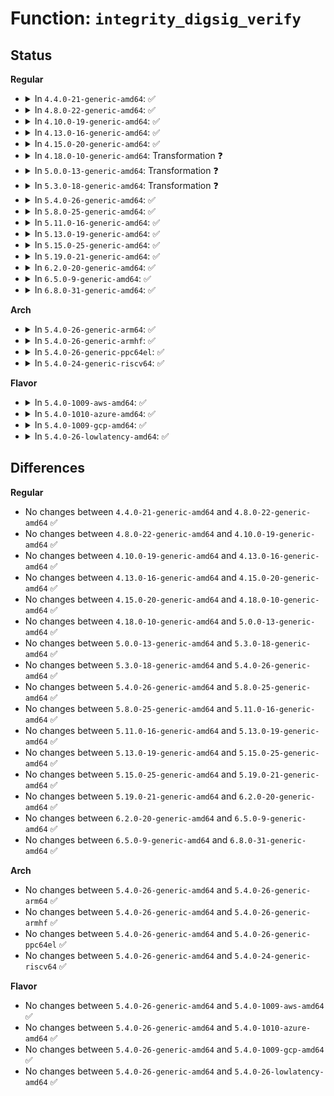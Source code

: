 # Function: <code>integrity_digsig_verify</code>

## Status
<b>Regular</b>
<ul>
<li>
<details>
<summary>In <code>4.4.0-21-generic-amd64</code>: ✅</summary>

```c
int integrity_digsig_verify(const unsigned int id, const char * sig, int siglen, const char * digest, int digestlen)
```

```json
{
  "name": "integrity_digsig_verify",
  "collision_type": "Unique Global",
  "inline_type": "No",
  "funcs": [
    {
      "addr": 18446744071582606976,
      "name": "integrity_digsig_verify",
      "external": true,
      "loc": "security/integrity/digsig.c:36",
      "file": "security/integrity/digsig.c",
      "inline": "seen, unknown",
      "caller_inline": [],
      "caller_func": [
        "security/integrity/ima/ima_appraise.c:ima_appraise_measurement",
        "security/integrity/evm/evm_main.c:evm_verify_hmac"
      ]
    }
  ],
  "symbols": [
    {
      "addr": 18446744071582606976,
      "name": "integrity_digsig_verify",
      "section": ".text",
      "bind": "STB_GLOBAL",
      "size": 262
    }
  ]
}
```
</details>
</li>
<li>
<details>
<summary>In <code>4.8.0-22-generic-amd64</code>: ✅</summary>

```c
int integrity_digsig_verify(const unsigned int id, const char * sig, int siglen, const char * digest, int digestlen)
```

```json
{
  "name": "integrity_digsig_verify",
  "collision_type": "Unique Global",
  "inline_type": "No",
  "funcs": [
    {
      "addr": 18446744071582852096,
      "name": "integrity_digsig_verify",
      "external": true,
      "loc": "security/integrity/digsig.c:51",
      "file": "security/integrity/digsig.c",
      "inline": "seen, unknown",
      "caller_inline": [],
      "caller_func": [
        "security/integrity/ima/ima_appraise.c:ima_appraise_measurement",
        "security/integrity/evm/evm_main.c:evm_verify_hmac"
      ]
    }
  ],
  "symbols": [
    {
      "addr": 18446744071582852096,
      "name": "integrity_digsig_verify",
      "section": ".text",
      "bind": "STB_GLOBAL",
      "size": 281
    }
  ]
}
```
</details>
</li>
<li>
<details>
<summary>In <code>4.10.0-19-generic-amd64</code>: ✅</summary>

```c
int integrity_digsig_verify(const unsigned int id, const char * sig, int siglen, const char * digest, int digestlen)
```

```json
{
  "name": "integrity_digsig_verify",
  "collision_type": "Unique Global",
  "inline_type": "No",
  "funcs": [
    {
      "addr": 18446744071582948128,
      "name": "integrity_digsig_verify",
      "external": true,
      "loc": "security/integrity/digsig.c:51",
      "file": "security/integrity/digsig.c",
      "inline": "seen, unknown",
      "caller_inline": [],
      "caller_func": [
        "security/integrity/ima/ima_appraise.c:ima_appraise_measurement",
        "security/integrity/evm/evm_main.c:evm_verify_hmac"
      ]
    }
  ],
  "symbols": [
    {
      "addr": 18446744071582948128,
      "name": "integrity_digsig_verify",
      "section": ".text",
      "bind": "STB_GLOBAL",
      "size": 281
    }
  ]
}
```
</details>
</li>
<li>
<details>
<summary>In <code>4.13.0-16-generic-amd64</code>: ✅</summary>

```c
int integrity_digsig_verify(const unsigned int id, const char * sig, int siglen, const char * digest, int digestlen)
```

```json
{
  "name": "integrity_digsig_verify",
  "collision_type": "Unique Global",
  "inline_type": "No",
  "funcs": [
    {
      "addr": 18446744071582998304,
      "name": "integrity_digsig_verify",
      "external": true,
      "loc": "security/integrity/digsig.c:51",
      "file": "security/integrity/digsig.c",
      "inline": "seen, unknown",
      "caller_inline": [],
      "caller_func": [
        "security/integrity/ima/ima_appraise.c:ima_appraise_measurement",
        "security/integrity/evm/evm_main.c:evm_verify_hmac"
      ]
    }
  ],
  "symbols": [
    {
      "addr": 18446744071582998304,
      "name": "integrity_digsig_verify",
      "section": ".text",
      "bind": "STB_GLOBAL",
      "size": 281
    }
  ]
}
```
</details>
</li>
<li>
<details>
<summary>In <code>4.15.0-20-generic-amd64</code>: ✅</summary>

```c
int integrity_digsig_verify(const unsigned int id, const char * sig, int siglen, const char * digest, int digestlen)
```

```json
{
  "name": "integrity_digsig_verify",
  "collision_type": "Unique Global",
  "inline_type": "No",
  "funcs": [
    {
      "addr": 18446744071583162400,
      "name": "integrity_digsig_verify",
      "external": true,
      "loc": "security/integrity/digsig.c:51",
      "file": "security/integrity/digsig.c",
      "inline": "seen, unknown",
      "caller_inline": [],
      "caller_func": [
        "security/integrity/ima/ima_appraise.c:ima_appraise_measurement",
        "security/integrity/evm/evm_main.c:evm_verify_hmac"
      ]
    }
  ],
  "symbols": [
    {
      "addr": 18446744071583162400,
      "name": "integrity_digsig_verify",
      "section": ".text",
      "bind": "STB_GLOBAL",
      "size": 281
    }
  ]
}
```
</details>
</li>
<li>
<details>
<summary>In <code>4.18.0-10-generic-amd64</code>: Transformation ❓</summary>

```c
int integrity_digsig_verify(const unsigned int id, const char * sig, int siglen, const char * digest, int digestlen)
```

```json
{
  "name": "integrity_digsig_verify",
  "collision_type": "Unique Global",
  "inline_type": "No",
  "funcs": [
    {
      "addr": 0,
      "name": "integrity_digsig_verify",
      "external": true,
      "loc": "security/integrity/digsig.c:52",
      "file": "security/integrity/digsig.c",
      "inline": "seen, unknown",
      "caller_inline": [],
      "caller_func": [
        "security/integrity/ima/ima_appraise.c:ima_appraise_measurement",
        "security/integrity/evm/evm_main.c:evm_verify_hmac"
      ]
    }
  ],
  "symbols": [
    {
      "addr": 18446744071583368137,
      "name": "integrity_digsig_verify.cold.1",
      "section": ".text",
      "bind": "STB_LOCAL",
      "size": 37
    },
    {
      "addr": 18446744071583367888,
      "name": "integrity_digsig_verify",
      "section": ".text",
      "bind": "STB_GLOBAL",
      "size": 249
    }
  ]
}
```
</details>
</li>
<li>
<details>
<summary>In <code>5.0.0-13-generic-amd64</code>: Transformation ❓</summary>

```c
int integrity_digsig_verify(const unsigned int id, const char * sig, int siglen, const char * digest, int digestlen)
```

```json
{
  "name": "integrity_digsig_verify",
  "collision_type": "Unique Global",
  "inline_type": "No",
  "funcs": [
    {
      "addr": 0,
      "name": "integrity_digsig_verify",
      "external": true,
      "loc": "security/integrity/digsig.c:46",
      "file": "security/integrity/digsig.c",
      "inline": "seen, unknown",
      "caller_inline": [],
      "caller_func": [
        "security/integrity/ima/ima_appraise.c:ima_appraise_measurement",
        "security/integrity/evm/evm_main.c:evm_verify_hmac"
      ]
    }
  ],
  "symbols": [
    {
      "addr": 18446744071583486825,
      "name": "integrity_digsig_verify.cold.0",
      "section": ".text",
      "bind": "STB_LOCAL",
      "size": 37
    },
    {
      "addr": 18446744071583486576,
      "name": "integrity_digsig_verify",
      "section": ".text",
      "bind": "STB_GLOBAL",
      "size": 249
    }
  ]
}
```
</details>
</li>
<li>
<details>
<summary>In <code>5.3.0-18-generic-amd64</code>: Transformation ❓</summary>

```c
int integrity_digsig_verify(const unsigned int id, const char * sig, int siglen, const char * digest, int digestlen)
```

```json
{
  "name": "integrity_digsig_verify",
  "collision_type": "Unique Global",
  "inline_type": "No",
  "funcs": [
    {
      "addr": 0,
      "name": "integrity_digsig_verify",
      "external": true,
      "loc": "security/integrity/digsig.c:42",
      "file": "security/integrity/digsig.c",
      "inline": "seen, unknown",
      "caller_inline": [],
      "caller_func": [
        "security/integrity/ima/ima_appraise.c:ima_appraise_measurement",
        "security/integrity/ima/ima_appraise.c:ima_appraise_measurement",
        "security/integrity/evm/evm_main.c:evm_verify_hmac"
      ]
    }
  ],
  "symbols": [
    {
      "addr": 18446744071583672915,
      "name": "integrity_digsig_verify.cold",
      "section": ".text",
      "bind": "STB_LOCAL",
      "size": 37
    },
    {
      "addr": 18446744071583672688,
      "name": "integrity_digsig_verify",
      "section": ".text",
      "bind": "STB_GLOBAL",
      "size": 227
    }
  ]
}
```
</details>
</li>
<li>
<details>
<summary>In <code>5.4.0-26-generic-amd64</code>: ✅</summary>

```c
int integrity_digsig_verify(const unsigned int id, const char * sig, int siglen, const char * digest, int digestlen)
```

```json
{
  "name": "integrity_digsig_verify",
  "collision_type": "Unique Global",
  "inline_type": "No",
  "funcs": [
    {
      "addr": 18446744071583779808,
      "name": "integrity_digsig_verify",
      "external": true,
      "loc": "security/integrity/digsig.c:61",
      "file": "security/integrity/digsig.c",
      "inline": "seen, unknown",
      "caller_inline": [],
      "caller_func": [
        "security/integrity/ima/ima_appraise.c:ima_appraise_measurement",
        "security/integrity/ima/ima_appraise.c:ima_appraise_measurement",
        "security/integrity/evm/evm_main.c:evm_verify_hmac"
      ]
    }
  ],
  "symbols": [
    {
      "addr": 18446744071583779808,
      "name": "integrity_digsig_verify",
      "section": ".text",
      "bind": "STB_GLOBAL",
      "size": 143
    }
  ]
}
```
</details>
</li>
<li>
<details>
<summary>In <code>5.8.0-25-generic-amd64</code>: ✅</summary>

```c
int integrity_digsig_verify(const unsigned int id, const char * sig, int siglen, const char * digest, int digestlen)
```

```json
{
  "name": "integrity_digsig_verify",
  "collision_type": "Unique Global",
  "inline_type": "No",
  "funcs": [
    {
      "addr": 18446744071584170288,
      "name": "integrity_digsig_verify",
      "external": true,
      "loc": "security/integrity/digsig.c:59",
      "file": "security/integrity/digsig.c",
      "inline": "seen, unknown",
      "caller_inline": [],
      "caller_func": [
        "security/integrity/ima/ima_appraise.c:xattr_verify",
        "security/integrity/ima/ima_appraise.c:xattr_verify",
        "security/integrity/evm/evm_main.c:evm_verify_hmac"
      ]
    }
  ],
  "symbols": [
    {
      "addr": 18446744071584170288,
      "name": "integrity_digsig_verify",
      "section": ".text",
      "bind": "STB_GLOBAL",
      "size": 143
    }
  ]
}
```
</details>
</li>
<li>
<details>
<summary>In <code>5.11.0-16-generic-amd64</code>: ✅</summary>

```c
int integrity_digsig_verify(const unsigned int id, const char * sig, int siglen, const char * digest, int digestlen)
```

```json
{
  "name": "integrity_digsig_verify",
  "collision_type": "Unique Global",
  "inline_type": "No",
  "funcs": [
    {
      "addr": 18446744071584289456,
      "name": "integrity_digsig_verify",
      "external": true,
      "loc": "security/integrity/digsig.c:60",
      "file": "security/integrity/digsig.c",
      "inline": "seen, unknown",
      "caller_inline": [],
      "caller_func": [
        "security/integrity/ima/ima_appraise.c:xattr_verify",
        "security/integrity/ima/ima_appraise.c:xattr_verify",
        "security/integrity/evm/evm_main.c:evm_verify_hmac"
      ]
    }
  ],
  "symbols": [
    {
      "addr": 18446744071584289456,
      "name": "integrity_digsig_verify",
      "section": ".text",
      "bind": "STB_GLOBAL",
      "size": 143
    }
  ]
}
```
</details>
</li>
<li>
<details>
<summary>In <code>5.13.0-19-generic-amd64</code>: ✅</summary>

```c
int integrity_digsig_verify(const unsigned int id, const char * sig, int siglen, const char * digest, int digestlen)
```

```json
{
  "name": "integrity_digsig_verify",
  "collision_type": "Unique Global",
  "inline_type": "No",
  "funcs": [
    {
      "addr": 18446744071584323296,
      "name": "integrity_digsig_verify",
      "external": true,
      "loc": "security/integrity/digsig.c:60",
      "file": "security/integrity/digsig.c",
      "inline": "seen, unknown",
      "caller_inline": [],
      "caller_func": [
        "security/integrity/ima/ima_appraise.c:xattr_verify",
        "security/integrity/ima/ima_appraise.c:xattr_verify",
        "security/integrity/evm/evm_main.c:evm_verify_hmac"
      ]
    }
  ],
  "symbols": [
    {
      "addr": 18446744071584323296,
      "name": "integrity_digsig_verify",
      "section": ".text",
      "bind": "STB_GLOBAL",
      "size": 143
    }
  ]
}
```
</details>
</li>
<li>
<details>
<summary>In <code>5.15.0-25-generic-amd64</code>: ✅</summary>

```c
int integrity_digsig_verify(const unsigned int id, const char * sig, int siglen, const char * digest, int digestlen)
```

```json
{
  "name": "integrity_digsig_verify",
  "collision_type": "Unique Global",
  "inline_type": "No",
  "funcs": [
    {
      "addr": 18446744071584710704,
      "name": "integrity_digsig_verify",
      "external": true,
      "loc": "security/integrity/digsig.c:60",
      "file": "security/integrity/digsig.c",
      "inline": "seen, unknown",
      "caller_inline": [],
      "caller_func": [
        "security/integrity/ima/ima_appraise.c:xattr_verify",
        "security/integrity/ima/ima_appraise.c:xattr_verify",
        "security/integrity/evm/evm_main.c:evm_verify_hmac"
      ]
    }
  ],
  "symbols": [
    {
      "addr": 18446744071584710704,
      "name": "integrity_digsig_verify",
      "section": ".text",
      "bind": "STB_GLOBAL",
      "size": 143
    }
  ]
}
```
</details>
</li>
<li>
<details>
<summary>In <code>5.19.0-21-generic-amd64</code>: ✅</summary>

```c
int integrity_digsig_verify(const unsigned int id, const char * sig, int siglen, const char * digest, int digestlen)
```

```json
{
  "name": "integrity_digsig_verify",
  "collision_type": "Unique Global",
  "inline_type": "No",
  "funcs": [
    {
      "addr": 18446744071585384528,
      "name": "integrity_digsig_verify",
      "external": true,
      "loc": "security/integrity/digsig.c:61",
      "file": "security/integrity/digsig.c",
      "inline": "seen, unknown",
      "caller_inline": [],
      "caller_func": [
        "security/integrity/ima/ima_appraise.c:xattr_verify",
        "security/integrity/ima/ima_appraise.c:xattr_verify",
        "security/integrity/ima/ima_appraise.c:xattr_verify",
        "security/integrity/evm/evm_main.c:evm_verify_hmac"
      ]
    }
  ],
  "symbols": [
    {
      "addr": 18446744071585384528,
      "name": "integrity_digsig_verify",
      "section": ".text",
      "bind": "STB_GLOBAL",
      "size": 201
    }
  ]
}
```
</details>
</li>
<li>
<details>
<summary>In <code>6.2.0-20-generic-amd64</code>: ✅</summary>

```c
int integrity_digsig_verify(const unsigned int id, const char * sig, int siglen, const char * digest, int digestlen)
```

```json
{
  "name": "integrity_digsig_verify",
  "collision_type": "Unique Global",
  "inline_type": "No",
  "funcs": [
    {
      "addr": 18446744071586136272,
      "name": "integrity_digsig_verify",
      "external": true,
      "loc": "security/integrity/digsig.c:61",
      "file": "security/integrity/digsig.c",
      "inline": "seen, unknown",
      "caller_inline": [],
      "caller_func": [
        "security/integrity/ima/ima_appraise.c:xattr_verify",
        "security/integrity/ima/ima_appraise.c:xattr_verify",
        "security/integrity/ima/ima_appraise.c:xattr_verify",
        "security/integrity/evm/evm_main.c:evm_verify_hmac"
      ]
    }
  ],
  "symbols": [
    {
      "addr": 18446744071586136272,
      "name": "integrity_digsig_verify",
      "section": ".text",
      "bind": "STB_GLOBAL",
      "size": 201
    }
  ]
}
```
</details>
</li>
<li>
<details>
<summary>In <code>6.5.0-9-generic-amd64</code>: ✅</summary>

```c
int integrity_digsig_verify(const unsigned int id, const char * sig, int siglen, const char * digest, int digestlen)
```

```json
{
  "name": "integrity_digsig_verify",
  "collision_type": "Unique Global",
  "inline_type": "No",
  "funcs": [
    {
      "addr": 18446744071586374144,
      "name": "integrity_digsig_verify",
      "external": true,
      "loc": "security/integrity/digsig.c:61",
      "file": "security/integrity/digsig.c",
      "inline": "seen, unknown",
      "caller_inline": [],
      "caller_func": [
        "security/integrity/ima/ima_appraise.c:xattr_verify",
        "security/integrity/ima/ima_appraise.c:xattr_verify",
        "security/integrity/ima/ima_appraise.c:xattr_verify",
        "security/integrity/evm/evm_main.c:evm_verify_hmac"
      ]
    }
  ],
  "symbols": [
    {
      "addr": 18446744071586374144,
      "name": "integrity_digsig_verify",
      "section": ".text",
      "bind": "STB_GLOBAL",
      "size": 201
    }
  ]
}
```
</details>
</li>
<li>
<details>
<summary>In <code>6.8.0-31-generic-amd64</code>: ✅</summary>

```c
int integrity_digsig_verify(const unsigned int id, const char * sig, int siglen, const char * digest, int digestlen)
```

```json
{
  "name": "integrity_digsig_verify",
  "collision_type": "Unique Global",
  "inline_type": "No",
  "funcs": [
    {
      "addr": 18446744071586638688,
      "name": "integrity_digsig_verify",
      "external": true,
      "loc": "security/integrity/digsig.c:61",
      "file": "security/integrity/digsig.c",
      "inline": "seen, unknown",
      "caller_inline": [],
      "caller_func": [
        "security/integrity/ima/ima_appraise.c:xattr_verify",
        "security/integrity/ima/ima_appraise.c:xattr_verify",
        "security/integrity/ima/ima_appraise.c:xattr_verify",
        "security/integrity/evm/evm_main.c:evm_verify_hmac"
      ]
    }
  ],
  "symbols": [
    {
      "addr": 18446744071586638688,
      "name": "integrity_digsig_verify",
      "section": ".text",
      "bind": "STB_GLOBAL",
      "size": 201
    }
  ]
}
```
</details>
</li>
</ul>
<b>Arch</b>
<ul>
<li>
<details>
<summary>In <code>5.4.0-26-generic-arm64</code>: ✅</summary>

```c
int integrity_digsig_verify(const unsigned int id, const char * sig, int siglen, const char * digest, int digestlen)
```

```json
{
  "name": "integrity_digsig_verify",
  "collision_type": "Unique Global",
  "inline_type": "No",
  "funcs": [
    {
      "addr": 18446603336495582568,
      "name": "integrity_digsig_verify",
      "external": true,
      "loc": "security/integrity/digsig.c:61",
      "file": "security/integrity/digsig.c",
      "inline": "seen, unknown",
      "caller_inline": [],
      "caller_func": [
        "security/integrity/ima/ima_appraise.c:ima_appraise_measurement",
        "security/integrity/ima/ima_appraise.c:ima_appraise_measurement",
        "security/integrity/evm/evm_main.c:evm_verify_hmac"
      ]
    }
  ],
  "symbols": [
    {
      "addr": 18446603336495582568,
      "name": "integrity_digsig_verify",
      "section": ".text",
      "bind": "STB_GLOBAL",
      "size": 216
    }
  ]
}
```
</details>
</li>
<li>
<details>
<summary>In <code>5.4.0-26-generic-armhf</code>: ✅</summary>

```c
int integrity_digsig_verify(const unsigned int id, const char * sig, int siglen, const char * digest, int digestlen)
```

```json
{
  "name": "integrity_digsig_verify",
  "collision_type": "Unique Global",
  "inline_type": "No",
  "funcs": [
    {
      "addr": 3228943904,
      "name": "integrity_digsig_verify",
      "external": true,
      "loc": "security/integrity/digsig.c:61",
      "file": "security/integrity/digsig.c",
      "inline": "seen, unknown",
      "caller_inline": [],
      "caller_func": [
        "security/integrity/ima/ima_appraise.c:ima_appraise_measurement",
        "security/integrity/ima/ima_appraise.c:ima_appraise_measurement",
        "security/integrity/evm/evm_main.c:evm_verify_hmac"
      ]
    }
  ],
  "symbols": [
    {
      "addr": 3228943904,
      "name": "integrity_digsig_verify",
      "section": ".text",
      "bind": "STB_GLOBAL",
      "size": 164
    }
  ]
}
```
</details>
</li>
<li>
<details>
<summary>In <code>5.4.0-26-generic-ppc64el</code>: ✅</summary>

```c
int integrity_digsig_verify(const unsigned int id, const char * sig, int siglen, const char * digest, int digestlen)
```

```json
{
  "name": "integrity_digsig_verify",
  "collision_type": "Unique Global",
  "inline_type": "No",
  "funcs": [
    {
      "addr": 13835058055289680528,
      "name": "integrity_digsig_verify",
      "external": true,
      "loc": "security/integrity/digsig.c:61",
      "file": "security/integrity/digsig.c",
      "inline": "seen, unknown",
      "caller_inline": [],
      "caller_func": [
        "security/integrity/ima/ima_appraise.c:ima_appraise_measurement",
        "security/integrity/ima/ima_appraise.c:ima_appraise_measurement",
        "security/integrity/evm/evm_main.c:evm_verify_hmac"
      ]
    }
  ],
  "symbols": [
    {
      "addr": 13835058055289680528,
      "name": "integrity_digsig_verify",
      "section": ".text",
      "bind": "STB_GLOBAL",
      "size": 316
    }
  ]
}
```
</details>
</li>
<li>
<details>
<summary>In <code>5.4.0-24-generic-riscv64</code>: ✅</summary>

```c
int integrity_digsig_verify(const unsigned int id, const char * sig, int siglen, const char * digest, int digestlen)
```

```json
{
  "name": "integrity_digsig_verify",
  "collision_type": "Unique Global",
  "inline_type": "No",
  "funcs": [
    {
      "addr": 18446743936274748312,
      "name": "integrity_digsig_verify",
      "external": true,
      "loc": "security/integrity/digsig.c:61",
      "file": "security/integrity/digsig.c",
      "inline": "seen, unknown",
      "caller_inline": [],
      "caller_func": [
        "security/integrity/ima/ima_appraise.c:ima_appraise_measurement",
        "security/integrity/ima/ima_appraise.c:ima_appraise_measurement",
        "security/integrity/evm/evm_main.c:evm_verify_hmac"
      ]
    }
  ],
  "symbols": [
    {
      "addr": 18446743936274748312,
      "name": "integrity_digsig_verify",
      "section": ".text",
      "bind": "STB_GLOBAL",
      "size": 158
    }
  ]
}
```
</details>
</li>
</ul>
<b>Flavor</b>
<ul>
<li>
<details>
<summary>In <code>5.4.0-1009-aws-amd64</code>: ✅</summary>

```c
int integrity_digsig_verify(const unsigned int id, const char * sig, int siglen, const char * digest, int digestlen)
```

```json
{
  "name": "integrity_digsig_verify",
  "collision_type": "Unique Global",
  "inline_type": "No",
  "funcs": [
    {
      "addr": 18446744071583748544,
      "name": "integrity_digsig_verify",
      "external": true,
      "loc": "security/integrity/digsig.c:61",
      "file": "security/integrity/digsig.c",
      "inline": "seen, unknown",
      "caller_inline": [],
      "caller_func": [
        "security/integrity/ima/ima_appraise.c:ima_appraise_measurement",
        "security/integrity/ima/ima_appraise.c:ima_appraise_measurement",
        "security/integrity/evm/evm_main.c:evm_verify_hmac"
      ]
    }
  ],
  "symbols": [
    {
      "addr": 18446744071583748544,
      "name": "integrity_digsig_verify",
      "section": ".text",
      "bind": "STB_GLOBAL",
      "size": 143
    }
  ]
}
```
</details>
</li>
<li>
<details>
<summary>In <code>5.4.0-1010-azure-amd64</code>: ✅</summary>

```c
int integrity_digsig_verify(const unsigned int id, const char * sig, int siglen, const char * digest, int digestlen)
```

```json
{
  "name": "integrity_digsig_verify",
  "collision_type": "Unique Global",
  "inline_type": "No",
  "funcs": [
    {
      "addr": 18446744071583685600,
      "name": "integrity_digsig_verify",
      "external": true,
      "loc": "security/integrity/digsig.c:61",
      "file": "security/integrity/digsig.c",
      "inline": "seen, unknown",
      "caller_inline": [],
      "caller_func": [
        "security/integrity/ima/ima_appraise.c:ima_appraise_measurement",
        "security/integrity/ima/ima_appraise.c:ima_appraise_measurement",
        "security/integrity/evm/evm_main.c:evm_verify_hmac"
      ]
    }
  ],
  "symbols": [
    {
      "addr": 18446744071583685600,
      "name": "integrity_digsig_verify",
      "section": ".text",
      "bind": "STB_GLOBAL",
      "size": 143
    }
  ]
}
```
</details>
</li>
<li>
<details>
<summary>In <code>5.4.0-1009-gcp-amd64</code>: ✅</summary>

```c
int integrity_digsig_verify(const unsigned int id, const char * sig, int siglen, const char * digest, int digestlen)
```

```json
{
  "name": "integrity_digsig_verify",
  "collision_type": "Unique Global",
  "inline_type": "No",
  "funcs": [
    {
      "addr": 18446744071583732320,
      "name": "integrity_digsig_verify",
      "external": true,
      "loc": "security/integrity/digsig.c:61",
      "file": "security/integrity/digsig.c",
      "inline": "seen, unknown",
      "caller_inline": [],
      "caller_func": [
        "security/integrity/ima/ima_appraise.c:ima_appraise_measurement",
        "security/integrity/ima/ima_appraise.c:ima_appraise_measurement",
        "security/integrity/evm/evm_main.c:evm_verify_hmac"
      ]
    }
  ],
  "symbols": [
    {
      "addr": 18446744071583732320,
      "name": "integrity_digsig_verify",
      "section": ".text",
      "bind": "STB_GLOBAL",
      "size": 143
    }
  ]
}
```
</details>
</li>
<li>
<details>
<summary>In <code>5.4.0-26-lowlatency-amd64</code>: ✅</summary>

```c
int integrity_digsig_verify(const unsigned int id, const char * sig, int siglen, const char * digest, int digestlen)
```

```json
{
  "name": "integrity_digsig_verify",
  "collision_type": "Unique Global",
  "inline_type": "No",
  "funcs": [
    {
      "addr": 18446744071583833200,
      "name": "integrity_digsig_verify",
      "external": true,
      "loc": "security/integrity/digsig.c:61",
      "file": "security/integrity/digsig.c",
      "inline": "seen, unknown",
      "caller_inline": [],
      "caller_func": [
        "security/integrity/ima/ima_appraise.c:ima_appraise_measurement",
        "security/integrity/ima/ima_appraise.c:ima_appraise_measurement",
        "security/integrity/evm/evm_main.c:evm_verify_hmac"
      ]
    }
  ],
  "symbols": [
    {
      "addr": 18446744071583833200,
      "name": "integrity_digsig_verify",
      "section": ".text",
      "bind": "STB_GLOBAL",
      "size": 143
    }
  ]
}
```
</details>
</li>
</ul>

## Differences
<b>Regular</b>
<ul>
<li>
No changes between <code>4.4.0-21-generic-amd64</code> and <code>4.8.0-22-generic-amd64</code> ✅
</li>
<li>
No changes between <code>4.8.0-22-generic-amd64</code> and <code>4.10.0-19-generic-amd64</code> ✅
</li>
<li>
No changes between <code>4.10.0-19-generic-amd64</code> and <code>4.13.0-16-generic-amd64</code> ✅
</li>
<li>
No changes between <code>4.13.0-16-generic-amd64</code> and <code>4.15.0-20-generic-amd64</code> ✅
</li>
<li>
No changes between <code>4.15.0-20-generic-amd64</code> and <code>4.18.0-10-generic-amd64</code> ✅
</li>
<li>
No changes between <code>4.18.0-10-generic-amd64</code> and <code>5.0.0-13-generic-amd64</code> ✅
</li>
<li>
No changes between <code>5.0.0-13-generic-amd64</code> and <code>5.3.0-18-generic-amd64</code> ✅
</li>
<li>
No changes between <code>5.3.0-18-generic-amd64</code> and <code>5.4.0-26-generic-amd64</code> ✅
</li>
<li>
No changes between <code>5.4.0-26-generic-amd64</code> and <code>5.8.0-25-generic-amd64</code> ✅
</li>
<li>
No changes between <code>5.8.0-25-generic-amd64</code> and <code>5.11.0-16-generic-amd64</code> ✅
</li>
<li>
No changes between <code>5.11.0-16-generic-amd64</code> and <code>5.13.0-19-generic-amd64</code> ✅
</li>
<li>
No changes between <code>5.13.0-19-generic-amd64</code> and <code>5.15.0-25-generic-amd64</code> ✅
</li>
<li>
No changes between <code>5.15.0-25-generic-amd64</code> and <code>5.19.0-21-generic-amd64</code> ✅
</li>
<li>
No changes between <code>5.19.0-21-generic-amd64</code> and <code>6.2.0-20-generic-amd64</code> ✅
</li>
<li>
No changes between <code>6.2.0-20-generic-amd64</code> and <code>6.5.0-9-generic-amd64</code> ✅
</li>
<li>
No changes between <code>6.5.0-9-generic-amd64</code> and <code>6.8.0-31-generic-amd64</code> ✅
</li>
</ul>
<b>Arch</b>
<ul>
<li>
No changes between <code>5.4.0-26-generic-amd64</code> and <code>5.4.0-26-generic-arm64</code> ✅
</li>
<li>
No changes between <code>5.4.0-26-generic-amd64</code> and <code>5.4.0-26-generic-armhf</code> ✅
</li>
<li>
No changes between <code>5.4.0-26-generic-amd64</code> and <code>5.4.0-26-generic-ppc64el</code> ✅
</li>
<li>
No changes between <code>5.4.0-26-generic-amd64</code> and <code>5.4.0-24-generic-riscv64</code> ✅
</li>
</ul>
<b>Flavor</b>
<ul>
<li>
No changes between <code>5.4.0-26-generic-amd64</code> and <code>5.4.0-1009-aws-amd64</code> ✅
</li>
<li>
No changes between <code>5.4.0-26-generic-amd64</code> and <code>5.4.0-1010-azure-amd64</code> ✅
</li>
<li>
No changes between <code>5.4.0-26-generic-amd64</code> and <code>5.4.0-1009-gcp-amd64</code> ✅
</li>
<li>
No changes between <code>5.4.0-26-generic-amd64</code> and <code>5.4.0-26-lowlatency-amd64</code> ✅
</li>
</ul>
